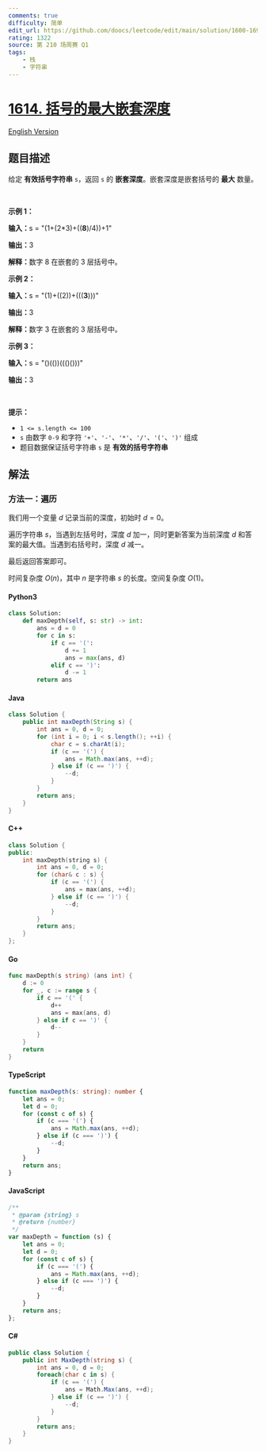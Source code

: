 ```yaml
---
comments: true
difficulty: 简单
edit_url: https://github.com/doocs/leetcode/edit/main/solution/1600-1699/1614.Maximum%20Nesting%20Depth%20of%20the%20Parentheses/README.md
rating: 1322
source: 第 210 场周赛 Q1
tags:
    - 栈
    - 字符串
---
```


<!-- problem:start -->

# [1614. 括号的最大嵌套深度](https://leetcode.cn/problems/maximum-nesting-depth-of-the-parentheses)

[English Version](/solution/1600-1699/1614.Maximum%20Nesting%20Depth%20of%20the%20Parentheses/README_EN.md)

## 题目描述

<!-- description:start -->

<p>给定 <strong>有效括号字符串</strong> <code>s</code>，返回 <code>s</code> 的 <strong>嵌套深度</strong>。嵌套深度是嵌套括号的 <strong>最大</strong> 数量。</p>

<p>&nbsp;</p>

<p><strong class="example">示例 1：</strong></p>

<div class="example-block">
<p><strong>输入：</strong>s = "(1+(2*3)+((<strong>8</strong>)/4))+1"</p>

<p><strong>输出：</strong>3</p>

<p><strong>解释：</strong>数字 8 在嵌套的 3 层括号中。</p>
</div>

<p><strong class="example">示例 2：</strong></p>

<div class="example-block">
<p><strong>输入：</strong>s = "(1)+((2))+(((<strong>3</strong>)))"</p>

<p><strong>输出：</strong>3</p>

<p><strong>解释：</strong>数字 3 在嵌套的 3 层括号中。</p>
</div>

<p><strong class="example">示例 3：</strong></p>

<div class="example-block">
<p><strong>输入：</strong><span class="example-io">s = "()(())((()()))"</span></p>

<p><strong>输出：</strong><span class="example-io">3</span></p>
</div>

<p>&nbsp;</p>

<p><strong>提示：</strong></p>

<ul>
	<li><code>1 &lt;= s.length &lt;= 100</code></li>
	<li><code>s</code> 由数字 <code>0-9</code> 和字符 <code>'+'</code>、<code>'-'</code>、<code>'*'</code>、<code>'/'</code>、<code>'('</code>、<code>')'</code> 组成</li>
	<li>题目数据保证括号字符串&nbsp;<code>s</code> 是 <strong>有效的括号字符串</strong></li>
</ul>

<!-- description:end -->

## 解法

<!-- solution:start -->

### 方法一：遍历

我们用一个变量 $d$ 记录当前的深度，初始时 $d = 0$。

遍历字符串 $s$，当遇到左括号时，深度 $d$ 加一，同时更新答案为当前深度 $d$ 和答案的最大值。当遇到右括号时，深度 $d$ 减一。

最后返回答案即可。

时间复杂度 $O(n)$，其中 $n$ 是字符串 $s$ 的长度。空间复杂度 $O(1)$。

<!-- tabs:start -->

#### Python3

```python
class Solution:
    def maxDepth(self, s: str) -> int:
        ans = d = 0
        for c in s:
            if c == '(':
                d += 1
                ans = max(ans, d)
            elif c == ')':
                d -= 1
        return ans
```

#### Java

```java
class Solution {
    public int maxDepth(String s) {
        int ans = 0, d = 0;
        for (int i = 0; i < s.length(); ++i) {
            char c = s.charAt(i);
            if (c == '(') {
                ans = Math.max(ans, ++d);
            } else if (c == ')') {
                --d;
            }
        }
        return ans;
    }
}
```

#### C++

```cpp
class Solution {
public:
    int maxDepth(string s) {
        int ans = 0, d = 0;
        for (char& c : s) {
            if (c == '(') {
                ans = max(ans, ++d);
            } else if (c == ')') {
                --d;
            }
        }
        return ans;
    }
};
```

#### Go

```go
func maxDepth(s string) (ans int) {
	d := 0
	for _, c := range s {
		if c == '(' {
			d++
			ans = max(ans, d)
		} else if c == ')' {
			d--
		}
	}
	return
}
```

#### TypeScript

```ts
function maxDepth(s: string): number {
    let ans = 0;
    let d = 0;
    for (const c of s) {
        if (c === '(') {
            ans = Math.max(ans, ++d);
        } else if (c === ')') {
            --d;
        }
    }
    return ans;
}
```

#### JavaScript

```js
/**
 * @param {string} s
 * @return {number}
 */
var maxDepth = function (s) {
    let ans = 0;
    let d = 0;
    for (const c of s) {
        if (c === '(') {
            ans = Math.max(ans, ++d);
        } else if (c === ')') {
            --d;
        }
    }
    return ans;
};
```

#### C#

```cs
public class Solution {
    public int MaxDepth(string s) {
        int ans = 0, d = 0;
        foreach(char c in s) {
            if (c == '(') {
                ans = Math.Max(ans, ++d);
            } else if (c == ')') {
                --d;
            }
        }
        return ans;
    }
}
```

<!-- tabs:end -->

<!-- solution:end -->

<!-- problem:end -->

